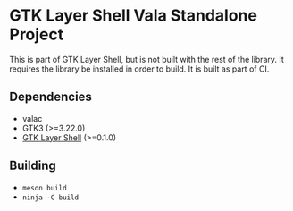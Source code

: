 # GTK Layer Shell Vala Standalone Project
This is part of GTK Layer Shell, but is not built with the rest of the library. It requires the library be installed in order to build. It is built as part of CI.

## Dependencies
- valac
- GTK3 (>=3.22.0)
- [GTK Layer Shell](https://github.com/wmww/gtk-layer-shell) (>=0.1.0)

## Building
- `meson build`
- `ninja -C build`
